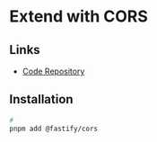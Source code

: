 # Extend with CORS

## Links

- [Code Repository](https://github.com/fastify/fastify-cors)

## Installation

```sh
#
pnpm add @fastify/cors
```
